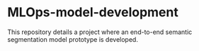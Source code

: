 # MLOps-model-development
This repository details a project where an end-to-end semantic segmentation model prototype is developed.
